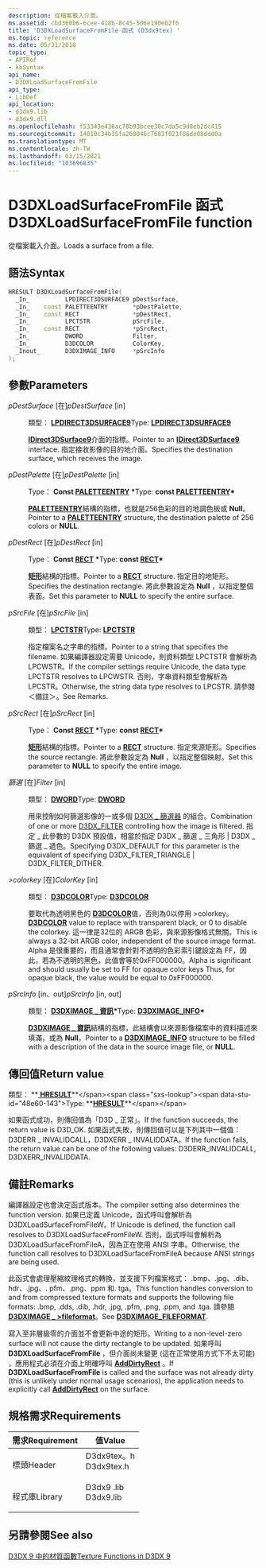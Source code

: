 ```yaml
---
description: 從檔案載入介面。
ms.assetid: cbd360b6-6cee-418b-8c45-506e190eb2f6
title: 'D3DXLoadSurfaceFromFile 函式 (D3dx9tex) '
ms.topic: reference
ms.date: 05/31/2018
topic_type:
- APIRef
- kbSyntax
api_name:
- D3DXLoadSurfaceFromFile
api_type:
- LibDef
api_location:
- d3dx9.lib
- d3dx9.dll
ms.openlocfilehash: f53343e436ac78b93bcee30c7da5c9d8eb2dc415
ms.sourcegitcommit: 14010c34b35fa268046c7683f021f86de08ddd0a
ms.translationtype: MT
ms.contentlocale: zh-TW
ms.lasthandoff: 03/15/2021
ms.locfileid: "103696835"
---
```

# <a name="d3dxloadsurfacefromfile-function"></a><span data-ttu-id="48e60-103">D3DXLoadSurfaceFromFile 函式</span><span class="sxs-lookup"><span data-stu-id="48e60-103">D3DXLoadSurfaceFromFile function</span></span>

<span data-ttu-id="48e60-104">從檔案載入介面。</span><span class="sxs-lookup"><span data-stu-id="48e60-104">Loads a surface from a file.</span></span>

## <a name="syntax"></a><span data-ttu-id="48e60-105">語法</span><span class="sxs-lookup"><span data-stu-id="48e60-105">Syntax</span></span>


```C++
HRESULT D3DXLoadSurfaceFromFile(
  _In_          LPDIRECT3DSURFACE9 pDestSurface,
  _In_    const PALETTEENTRY       *pDestPalette,
  _In_    const RECT               *pDestRect,
  _In_          LPCTSTR            pSrcFile,
  _In_    const RECT               *pSrcRect,
  _In_          DWORD              Filter,
  _In_          D3DCOLOR           ColorKey,
  _Inout_       D3DXIMAGE_INFO     *pSrcInfo
);
```



## <a name="parameters"></a><span data-ttu-id="48e60-106">參數</span><span class="sxs-lookup"><span data-stu-id="48e60-106">Parameters</span></span>

<dl> <dt>

<span data-ttu-id="48e60-107">*pDestSurface* \[在\]</span><span class="sxs-lookup"><span data-stu-id="48e60-107">*pDestSurface* \[in\]</span></span>
</dt> <dd>

<span data-ttu-id="48e60-108">類型： **[ **LPDIRECT3DSURFACE9**](/windows/win32/api/d3d9helper/nn-d3d9helper-idirect3dsurface9)**</span><span class="sxs-lookup"><span data-stu-id="48e60-108">Type: **[**LPDIRECT3DSURFACE9**](/windows/win32/api/d3d9helper/nn-d3d9helper-idirect3dsurface9)**</span></span>

<span data-ttu-id="48e60-109">[**IDirect3DSurface9**](/windows/win32/api/d3d9helper/nn-d3d9helper-idirect3dsurface9)介面的指標。</span><span class="sxs-lookup"><span data-stu-id="48e60-109">Pointer to an [**IDirect3DSurface9**](/windows/win32/api/d3d9helper/nn-d3d9helper-idirect3dsurface9) interface.</span></span> <span data-ttu-id="48e60-110">指定接收影像的目的地介面。</span><span class="sxs-lookup"><span data-stu-id="48e60-110">Specifies the destination surface, which receives the image.</span></span>

</dd> <dt>

<span data-ttu-id="48e60-111">*pDestPalette* \[在\]</span><span class="sxs-lookup"><span data-stu-id="48e60-111">*pDestPalette* \[in\]</span></span>
</dt> <dd>

<span data-ttu-id="48e60-112">Type： **Const [**PALETTEENTRY**](/windows/win32/api/wingdi/ns-wingdi-paletteentry) \***</span><span class="sxs-lookup"><span data-stu-id="48e60-112">Type: **const [**PALETTEENTRY**](/windows/win32/api/wingdi/ns-wingdi-paletteentry)\***</span></span>

<span data-ttu-id="48e60-113">[**PALETTEENTRY**](/windows/win32/api/wingdi/ns-wingdi-paletteentry)結構的指標，也就是256色彩的目的地調色板或 **Null**。</span><span class="sxs-lookup"><span data-stu-id="48e60-113">Pointer to a [**PALETTEENTRY**](/windows/win32/api/wingdi/ns-wingdi-paletteentry) structure, the destination palette of 256 colors or **NULL**.</span></span>

</dd> <dt>

<span data-ttu-id="48e60-114">*pDestRect* \[在\]</span><span class="sxs-lookup"><span data-stu-id="48e60-114">*pDestRect* \[in\]</span></span>
</dt> <dd>

<span data-ttu-id="48e60-115">Type： **Const [**RECT**](/previous-versions//dd162897(v=vs.85)) \***</span><span class="sxs-lookup"><span data-stu-id="48e60-115">Type: **const [**RECT**](/previous-versions//dd162897(v=vs.85))\***</span></span>

<span data-ttu-id="48e60-116">[**矩形**](/previous-versions//dd162897(v=vs.85))結構的指標。</span><span class="sxs-lookup"><span data-stu-id="48e60-116">Pointer to a [**RECT**](/previous-versions//dd162897(v=vs.85)) structure.</span></span> <span data-ttu-id="48e60-117">指定目的地矩形。</span><span class="sxs-lookup"><span data-stu-id="48e60-117">Specifies the destination rectangle.</span></span> <span data-ttu-id="48e60-118">將此參數設定為 **Null** ，以指定整個表面。</span><span class="sxs-lookup"><span data-stu-id="48e60-118">Set this parameter to **NULL** to specify the entire surface.</span></span>

</dd> <dt>

<span data-ttu-id="48e60-119">*pSrcFile* \[在\]</span><span class="sxs-lookup"><span data-stu-id="48e60-119">*pSrcFile* \[in\]</span></span>
</dt> <dd>

<span data-ttu-id="48e60-120">類型： **[ **LPCTSTR**](../winprog/windows-data-types.md)**</span><span class="sxs-lookup"><span data-stu-id="48e60-120">Type: **[**LPCTSTR**](../winprog/windows-data-types.md)**</span></span>

<span data-ttu-id="48e60-121">指定檔案名之字串的指標。</span><span class="sxs-lookup"><span data-stu-id="48e60-121">Pointer to a string that specifies the filename.</span></span> <span data-ttu-id="48e60-122">如果編譯器設定需要 Unicode，則資料類型 LPCTSTR 會解析為 LPCWSTR。</span><span class="sxs-lookup"><span data-stu-id="48e60-122">If the compiler settings require Unicode, the data type LPCTSTR resolves to LPCWSTR.</span></span> <span data-ttu-id="48e60-123">否則，字串資料類型會解析為 LPCSTR。</span><span class="sxs-lookup"><span data-stu-id="48e60-123">Otherwise, the string data type resolves to LPCSTR.</span></span> <span data-ttu-id="48e60-124">請參閱＜備註＞。</span><span class="sxs-lookup"><span data-stu-id="48e60-124">See Remarks.</span></span>

</dd> <dt>

<span data-ttu-id="48e60-125">*pSrcRect* \[在\]</span><span class="sxs-lookup"><span data-stu-id="48e60-125">*pSrcRect* \[in\]</span></span>
</dt> <dd>

<span data-ttu-id="48e60-126">Type： **Const [**RECT**](/previous-versions//dd162897(v=vs.85)) \***</span><span class="sxs-lookup"><span data-stu-id="48e60-126">Type: **const [**RECT**](/previous-versions//dd162897(v=vs.85))\***</span></span>

<span data-ttu-id="48e60-127">[**矩形**](/previous-versions//dd162897(v=vs.85))結構的指標。</span><span class="sxs-lookup"><span data-stu-id="48e60-127">Pointer to a [**RECT**](/previous-versions//dd162897(v=vs.85)) structure.</span></span> <span data-ttu-id="48e60-128">指定來源矩形。</span><span class="sxs-lookup"><span data-stu-id="48e60-128">Specifies the source rectangle.</span></span> <span data-ttu-id="48e60-129">將此參數設定為 **Null** ，以指定整個映射。</span><span class="sxs-lookup"><span data-stu-id="48e60-129">Set this parameter to **NULL** to specify the entire image.</span></span>

</dd> <dt>

<span data-ttu-id="48e60-130">*篩選* \[在\]</span><span class="sxs-lookup"><span data-stu-id="48e60-130">*Filter* \[in\]</span></span>
</dt> <dd>

<span data-ttu-id="48e60-131">類型： **[ **DWORD**](../winprog/windows-data-types.md)**</span><span class="sxs-lookup"><span data-stu-id="48e60-131">Type: **[**DWORD**](../winprog/windows-data-types.md)**</span></span>

<span data-ttu-id="48e60-132">用來控制如何篩選影像的一或多個 [D3DX \_ 篩選器](d3dx-filter.md) 的組合。</span><span class="sxs-lookup"><span data-stu-id="48e60-132">Combination of one or more [D3DX\_FILTER](d3dx-filter.md) controlling how the image is filtered.</span></span> <span data-ttu-id="48e60-133">指定 \_ 此參數的 D3DX 預設值，相當於指定 D3DX \_ 篩選 \_ 三角形 \| D3DX \_ 篩選 \_ 遞色。</span><span class="sxs-lookup"><span data-stu-id="48e60-133">Specifying D3DX\_DEFAULT for this parameter is the equivalent of specifying D3DX\_FILTER\_TRIANGLE \| D3DX\_FILTER\_DITHER.</span></span>

</dd> <dt>

<span data-ttu-id="48e60-134">*>colorkey* \[在\]</span><span class="sxs-lookup"><span data-stu-id="48e60-134">*ColorKey* \[in\]</span></span>
</dt> <dd>

<span data-ttu-id="48e60-135">類型： **[ **D3DCOLOR**](d3dcolor.md)**</span><span class="sxs-lookup"><span data-stu-id="48e60-135">Type: **[**D3DCOLOR**](d3dcolor.md)**</span></span>

<span data-ttu-id="48e60-136">要取代為透明黑色的 [**D3DCOLOR**](d3dcolor.md)值，否則為0以停用 >colorkey。</span><span class="sxs-lookup"><span data-stu-id="48e60-136">[**D3DCOLOR**](d3dcolor.md) value to replace with transparent black, or 0 to disable the colorkey.</span></span> <span data-ttu-id="48e60-137">這一律是32位的 ARGB 色彩，與來源影像格式無關。</span><span class="sxs-lookup"><span data-stu-id="48e60-137">This is always a 32-bit ARGB color, independent of the source image format.</span></span> <span data-ttu-id="48e60-138">Alpha 是很重要的，而且通常會針對不透明的色彩索引鍵設定為 FF，因此，若為不透明的黑色，此值會等於0xFF000000。</span><span class="sxs-lookup"><span data-stu-id="48e60-138">Alpha is significant and should usually be set to FF for opaque color keys Thus, for opaque black, the value would be equal to 0xFF000000.</span></span>

</dd> <dt>

<span data-ttu-id="48e60-139">*pSrcInfo* \[in、out\]</span><span class="sxs-lookup"><span data-stu-id="48e60-139">*pSrcInfo* \[in, out\]</span></span>
</dt> <dd>

<span data-ttu-id="48e60-140">類型： **[ **D3DXIMAGE \_ 資訊**](d3dximage-info.md)\***</span><span class="sxs-lookup"><span data-stu-id="48e60-140">Type: **[**D3DXIMAGE\_INFO**](d3dximage-info.md)\***</span></span>

<span data-ttu-id="48e60-141">[**D3DXIMAGE \_ 資訊**](d3dximage-info.md)結構的指標，此結構會以來源影像檔案中的資料描述來填滿，或為 **Null**。</span><span class="sxs-lookup"><span data-stu-id="48e60-141">Pointer to a [**D3DXIMAGE\_INFO**](d3dximage-info.md) structure to be filled with a description of the data in the source image file, or **NULL**.</span></span>

</dd> </dl>

## <a name="return-value"></a><span data-ttu-id="48e60-142">傳回值</span><span class="sxs-lookup"><span data-stu-id="48e60-142">Return value</span></span>

<span data-ttu-id="48e60-143">類型： **[ **HRESULT**](https://msdn.microsoft.com/library/Bb401631(v=MSDN.10).aspx)**</span><span class="sxs-lookup"><span data-stu-id="48e60-143">Type: **[**HRESULT**](https://msdn.microsoft.com/library/Bb401631(v=MSDN.10).aspx)**</span></span>

<span data-ttu-id="48e60-144">如果函式成功，則傳回值為「D3D \_ 正常」。</span><span class="sxs-lookup"><span data-stu-id="48e60-144">If the function succeeds, the return value is D3D\_OK.</span></span> <span data-ttu-id="48e60-145">如果函式失敗，則傳回值可以是下列其中一個值： D3DERR \_ INVALIDCALL，D3DXERR \_ INVALIDDATA。</span><span class="sxs-lookup"><span data-stu-id="48e60-145">If the function fails, the return value can be one of the following values: D3DERR\_INVALIDCALL, D3DXERR\_INVALIDDATA.</span></span>

## <a name="remarks"></a><span data-ttu-id="48e60-146">備註</span><span class="sxs-lookup"><span data-stu-id="48e60-146">Remarks</span></span>

<span data-ttu-id="48e60-147">編譯器設定也會決定函式版本。</span><span class="sxs-lookup"><span data-stu-id="48e60-147">The compiler setting also determines the function version.</span></span> <span data-ttu-id="48e60-148">如果已定義 Unicode，函式呼叫會解析為 D3DXLoadSurfaceFromFileW。</span><span class="sxs-lookup"><span data-stu-id="48e60-148">If Unicode is defined, the function call resolves to D3DXLoadSurfaceFromFileW.</span></span> <span data-ttu-id="48e60-149">否則，函式呼叫會解析為 D3DXLoadSurfaceFromFileA，因為正在使用 ANSI 字串。</span><span class="sxs-lookup"><span data-stu-id="48e60-149">Otherwise, the function call resolves to D3DXLoadSurfaceFromFileA because ANSI strings are being used.</span></span>

<span data-ttu-id="48e60-150">此函式會處理壓縮紋理格式的轉換，並支援下列檔案格式： .bmp、.jpg、.dib、hdr、.jpg、. pfm、.png、ppm 和. tga。</span><span class="sxs-lookup"><span data-stu-id="48e60-150">This function handles conversion to and from compressed texture formats and supports the following file formats: .bmp, .dds, .dib, .hdr, .jpg, .pfm, .png, .ppm, and .tga.</span></span> <span data-ttu-id="48e60-151">請參閱 [**D3DXIMAGE \_ >fileformat**](./d3dximage-fileformat.md)。</span><span class="sxs-lookup"><span data-stu-id="48e60-151">See [**D3DXIMAGE\_FILEFORMAT**](./d3dximage-fileformat.md).</span></span>

<span data-ttu-id="48e60-152">寫入至非層級零的介面並不會更新中途的矩形。</span><span class="sxs-lookup"><span data-stu-id="48e60-152">Writing to a non-level-zero surface will not cause the dirty rectangle to be updated.</span></span> <span data-ttu-id="48e60-153">如果呼叫 **D3DXLoadSurfaceFromFile** ，但介面尚未變更 (這在正常使用方式下不太可能) ，應用程式必須在介面上明確呼叫 [**AddDirtyRect**](/windows/win32/api/d3d9helper/nf-d3d9helper-idirect3dtexture9-adddirtyrect) 。</span><span class="sxs-lookup"><span data-stu-id="48e60-153">If **D3DXLoadSurfaceFromFile** is called and the surface was not already dirty (this is unlikely under normal usage scenarios), the application needs to explicitly call [**AddDirtyRect**](/windows/win32/api/d3d9helper/nf-d3d9helper-idirect3dtexture9-adddirtyrect) on the surface.</span></span>

## <a name="requirements"></a><span data-ttu-id="48e60-154">規格需求</span><span class="sxs-lookup"><span data-stu-id="48e60-154">Requirements</span></span>



| <span data-ttu-id="48e60-155">需求</span><span class="sxs-lookup"><span data-stu-id="48e60-155">Requirement</span></span> | <span data-ttu-id="48e60-156">值</span><span class="sxs-lookup"><span data-stu-id="48e60-156">Value</span></span> |
|--------------------|---------------------------------------------------------------------------------------|
| <span data-ttu-id="48e60-157">標頭</span><span class="sxs-lookup"><span data-stu-id="48e60-157">Header</span></span><br/>  | <dl> <span data-ttu-id="48e60-158"><dt>D3dx9tex。h</dt></span><span class="sxs-lookup"><span data-stu-id="48e60-158"><dt>D3dx9tex.h</dt></span></span> </dl> |
| <span data-ttu-id="48e60-159">程式庫</span><span class="sxs-lookup"><span data-stu-id="48e60-159">Library</span></span><br/> | <dl> <span data-ttu-id="48e60-160"><dt>D3dx9 .lib</dt></span><span class="sxs-lookup"><span data-stu-id="48e60-160"><dt>D3dx9.lib</dt></span></span> </dl>  |



## <a name="see-also"></a><span data-ttu-id="48e60-161">另請參閱</span><span class="sxs-lookup"><span data-stu-id="48e60-161">See also</span></span>

<dl> <dt>

[<span data-ttu-id="48e60-162">D3DX 9 中的材質函數</span><span class="sxs-lookup"><span data-stu-id="48e60-162">Texture Functions in D3DX 9</span></span>](dx9-graphics-reference-d3dx-functions-texture.md)
</dt> </dl>

 

 
